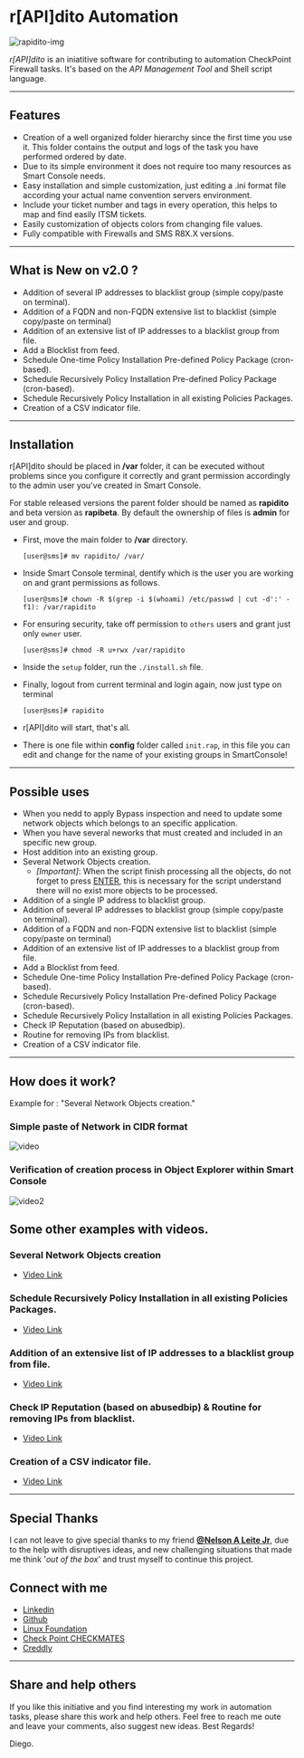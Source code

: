 # r[API]dito Automation #
![rapidito-img](https://user-images.githubusercontent.com/15971140/129296008-cec4df7f-a828-4b1d-875d-9796e2e5f6f1.JPG)

*r[API]dito* is an iniatitive software for contributing to automation CheckPoint Firewall tasks. It's based on the _API Management Tool_  and Shell script language.

---

## Features
- Creation of a well organized folder hierarchy since the first time you use it. This folder contains the output and logs of the task you have performed ordered by date.
- Due to its simple environment it does not require too many resources as Smart Console needs.
- Easy installation and simple customization, just editing a .ini format file according your actual name convention servers environment.
- Include your ticket number and tags in every operation, this helps to map and find easily ITSM tickets.
- Easily customization of objects colors from changing file values.
- Fully compatible with Firewalls and SMS R8X.X versions.

---

## What is New on v2.0 ?

- Addition of several IP addresses to blacklist group (simple copy/paste on terminal).
- Addition of a FQDN and non-FQDN extensive list to blacklist (simple copy/paste on terminal)
- Addition of an extensive list of IP addresses to a blacklist group from file.
- Add a Blocklist from feed.
- Schedule One-time Policy Installation Pre-defined Policy Package (cron-based).
- Schedule Recursively Policy Installation Pre-defined Policy Package (cron-based).
- Schedule Recursively Policy Installation in all existing Policies Packages.
- Creation of a CSV indicator file.  

---

## Installation
r[API]dito should be placed in **/var** folder, it can be executed without problems since you configure it correctly and grant permission accordingly to the admin user you've created in Smart Console.

For stable released versions the parent folder should be named as **rapidito** and beta version as **rapibeta**. By default the ownership of files is **admin** for user and group. 

- First, move the main folder to **/var** directory.

  `[user@sms]# mv rapidito/ /var/`

- Inside Smart Console terminal, dentify which is the user you are working on and grant permissions as follows. 

  `[user@sms]# chown -R $(grep -i $(whoami) /etc/passwd | cut -d':' -f1): /var/rapidito` 

- For ensuring security, take off permission to `others` users and grant just only `owner` user. 
  
  `[user@sms]# chmod -R u+rwx /var/rapidito`

- Inside the `setup` folder, run the `./install.sh` file.

- Finally, logout from current terminal and login again, now just type on terminal
    
    `[user@sms]# rapidito`

- r[API]dito will start, that's all.

* There is one file within **config** folder called `init.rap`, in this file you can edit and change for the name of your existing groups in SmartConsole! 
----

  
## Possible uses ##

- When you nedd to apply Bypass inspection and need to update some network objects which belongs to an specific application.
- When you have several neworks that must created and included in an specific new group. 
- Host addition into an existing group.
- Several Network Objects creation. 
  - *[Important]*: When the script finish processing all the objects, do not forget to press [ENTER](↵), this is necessary for the script understand there will no exist more objects to be processed. 
- Addition of a single IP address to blacklist group.
- Addition of several IP addresses to blacklist group (simple copy/paste on terminal).
- Addition of a FQDN and non-FQDN extensive list to blacklist (simple copy/paste on terminal)
- Addition of an extensive list of IP addresses to a blacklist group from file.
- Add a Blocklist from feed.
- Schedule One-time Policy Installation Pre-defined Policy Package (cron-based).
- Schedule Recursively Policy Installation Pre-defined Policy Package (cron-based).
- Schedule Recursively Policy Installation in all existing Policies Packages.
- Check IP Reputation (based on abusedbip).
- Routine for removing IPs from blacklist.
- Creation of a CSV indicator file.  

---

## How does it work? ##

Example for : "Several Network Objects creation."

### Simple paste of Network in CIDR format  ###
![video](https://user-images.githubusercontent.com/15971140/129293935-218a8743-917b-445f-8155-162b4c9c2204.gif)
### Verification of creation process in Object Explorer within Smart Console ###
![video2](https://user-images.githubusercontent.com/15971140/129294281-1c555ccd-13ee-4d04-958c-8eae962b894a.gif)

## Some other examples with videos.

### Several Network Objects creation
- [Video Link](https://www.linkedin.com/embed/feed/update/urn:li:ugcPost:6827238125153116160)

### Schedule Recursively Policy Installation in all existing Policies Packages.
- [Video Link](https://www.linkedin.com/embed/feed/update/urn:li:ugcPost:6827788466508632064)

### Addition of an extensive list of IP addresses to a blacklist group from file.
- [Video Link](https://www.linkedin.com/embed/feed/update/urn:li:ugcPost:6828887987909144576)

### Check IP Reputation (based on abusedbip) & Routine for removing IPs from blacklist.
- [Video Link](https://www.linkedin.com/embed/feed/update/urn:li:ugcPost:6829200844387344384)

### Creation of a CSV indicator file.
- [Video Link](https://www.linkedin.com/embed/feed/update/urn:li:ugcPost:6830343019972100096)

---

## Special Thanks
I can not leave to give special thanks to my friend **[@Nelson A Leite Jr](https://www.linkedin.com/in/nelson-a-leite-jr)**, due to the help with disruptives ideas, and new challenging situations that made me think '_out of the box_' and trust myself to continue this project.

## Connect with me ##
- [Linkedin ](https://linkedin.com/in/diegocuba)
- [Github](https://github.com/diejel)
- [Linux Foundation ](https://openprofile.dev/profile/dcubaz)
- [Check Point CHECKMATES ](https://community.checkpoint.com/t5/user/viewprofilepage/user-id/67305)
- [Creddly ](https://www.credly.com/users/diego-cuba-zuniga/badges)

---

## Share and help others ##
If you like this initiative and you find interesting my work in automation tasks, please share this work and help others. Feel free to reach me oute and leave your comments, also suggest new ideas. Best Regards!

Diego.
